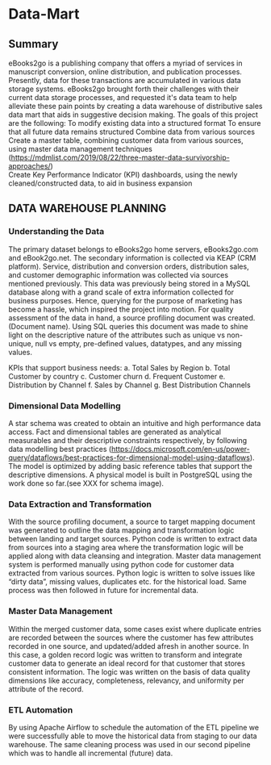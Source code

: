 # Data-Mart

## Summary

eBooks2go is a publishing company that offers a myriad of services in manuscript conversion, online distribution, and publication processes. Presently, data for these transactions are accumulated in various data storage systems. eBooks2go brought forth their challenges with their current data storage processes, and requested it's data team to help alleviate these pain points by creating a data warehouse of distributive sales data mart that aids in suggestive decision making. The goals of this project are the following:
To modify existing data into a structured format
To ensure that all future data remains structured
Combine data from various sources
Create a master table, combining customer data from various sources, using master data management techniques (https://mdmlist.com/2019/08/22/three-master-data-survivorship-approaches/ ​​)  
Create Key Performance Indicator (KPI) dashboards, using the newly cleaned/constructed data, to aid in business expansion
 
## DATA WAREHOUSE PLANNING

### Understanding the Data

The primary dataset belongs to eBooks2go home servers, eBooks2go.com and eBook2go.net. The secondary information is collected via KEAP (CRM platform). Service, distribution and conversion orders, distribution sales, and customer demographic information was collected via sources mentioned previously. This data was previously being stored in a MySQL database along with a grand scale of extra information collected for business purposes. Hence, querying for the purpose of marketing has become a hassle, which inspired the project into motion. For quality assessment of the data in hand, a source profiling document was created. (Document name). Using SQL queries this document was made to shine light on the descriptive nature of the attributes such as unique vs non-unique, null vs empty, pre-defined values, datatypes, and any missing values. 

KPIs that support business needs:
a.   Total Sales by Region
b.   Total Customer by country
c.    Customer churn
d.   Frequent Customer
e.   Distribution by Channel
f.     Sales by Channel
g.   Best Distribution Channels

### Dimensional Data Modelling
A star schema was created to obtain an intuitive and high performance data access. Fact and dimensional tables are generated as analytical measurables and their descriptive constraints respectively, by following data modelling best practices (https://docs.microsoft.com/en-us/power-query/dataflows/best-practices-for-dimensional-model-using-dataflows). The model is optimized by adding basic reference tables that support the descriptive dimensions.  A physical model is built in PostgreSQL using the work done so far.(see XXX for schema image). 

### Data Extraction and Transformation
 
With the source profiling document, a source to target mapping document was generated to outline the data mapping and transformation logic between landing and target sources. Python code is written to extract data from sources into a staging area where the transformation logic will be applied along with data cleansing and integration. Master data management system is performed manually using python code for customer data extracted from various sources. Python logic is written to solve issues like “dirty data”, missing values, duplicates etc. for the historical load. Same process was then followed in future for incremental data. 

### Master Data Management

Within the merged customer data, some cases exist where duplicate entries are recorded between the sources where the customer has few attributes recorded in one source, and updated/added afresh in another source. In this case, a golden record logic was written to transform and integrate customer data to generate an ideal record for that customer that stores consistent information. The logic was written on the basis of data quality dimensions like accuracy, completeness, relevancy, and uniformity per attribute of the record. 


### ETL Automation
By using Apache Airflow to schedule the automation of the ETL pipeline we were successfully able to move the historical data from staging to our data warehouse. The same cleaning process was used in our second pipeline which was to handle all incremental (future) data. 
